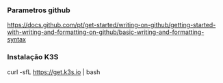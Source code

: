 ### Parametros github
https://docs.github.com/pt/get-started/writing-on-github/getting-started-with-writing-and-formatting-on-github/basic-writing-and-formatting-syntax

### Instalação K3S
curl -sfL https://get.k3s.io | bash

